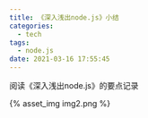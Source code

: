 ```yaml
---
title: 《深入浅出node.js》小结
categories:
  - tech
tags:
  - node.js
date: 2021-03-16 17:55:45
---
```


阅读《深入浅出node.js》的要点记录

<escape><!-- more --></escape>

{% asset_img img2.png %}